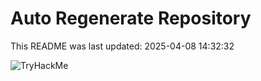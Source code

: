 # Auto Regenerate Repository

This README was last updated: 2025-04-08 14:32:32

 ![TryHackMe](https://tryhackme.com/badge/533634)